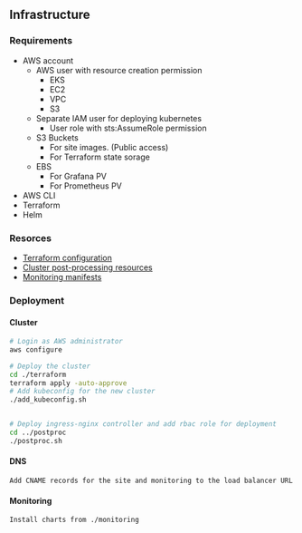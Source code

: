 
## Infrastructure  
### Requirements 
- AWS account
    - AWS user with resource creation permission
        - EKS
        - EC2
        - VPC
        - S3
    - Separate IAM user for deploying kubernetes
        - User role with sts:AssumeRole permission
    - S3 Buckets
        - For site images. (Public access)
        - For Terraform state sorage
    - EBS
        - For Grafana PV
        - For Prometheus PV
- AWS CLI
- Terraform
- Helm

### Resorces
-   <a href= https://github.com/s-pepyako/infra/tree/main/terraform> Terraform configuration</a>  
-   <a href= https://github.com/s-pepyako/infra/tree/main/postproc> Cluster post-processing resources</a>
-   <a href= https://github.com/s-pepyako/infra/tree/main/monitoring> Monitoring manifests</a>

### Deployment

#### Cluster
```bash
# Login as AWS administrator
aws configure

# Deploy the cluster
cd ./terraform
terraform apply -auto-approve
# Add kubeconfig for the new cluster
./add_kubeconfig.sh


# Deploy ingress-nginx controller and add rbac role for deployment
cd ../postproc
./postproc.sh

```
#### DNS
```
Add CNAME records for the site and monitoring to the load balancer URL
```

#### Monitoring
```
Install charts from ./monitoring
```